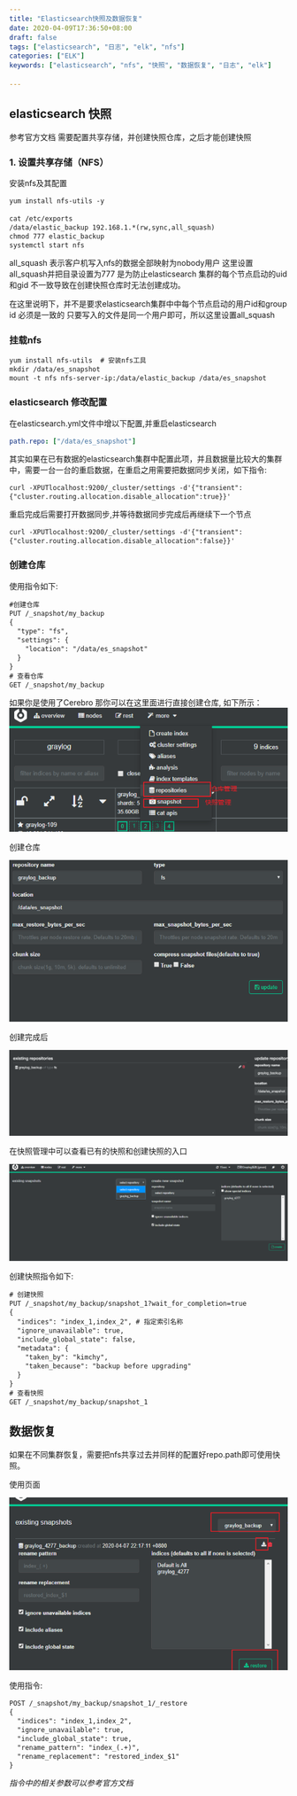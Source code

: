 ```yaml
---
title: "Elasticsearch快照及数据恢复"
date: 2020-04-09T17:36:50+08:00
draft: false
tags: ["elasticsearch", "日志", "elk", "nfs"]
categories: ["ELK"]
keywords: ["elasticsearch", "nfs", "快照", "数据恢复", "日志", "elk"]

---
```



## elasticsearch 快照

参考官方文档 需要配置共享存储，并创建快照仓库，之后才能创建快照

### 1. 设置共享存储（NFS）

安装nfs及其配置

```shell
yum install nfs-utils -y

cat /etc/exports
/data/elastic_backup 192.168.1.*(rw,sync,all_squash)
chmod 777 elastic_backup
systemctl start nfs

```

all_squash 表示客户机写入nfs的数据全部映射为nobody用户
这里设置 all_squash并把目录设置为777 是为防止elasticsearch 集群的每个节点启动的uid和gid 不一致导致在创建快照仓库时无法创建成功。

在这里说明下，并不是要求elasticsearch集群中中每个节点启动的用户id和group id 必须是一致的 只要写入的文件是同一个用户即可，所以这里设置all_squash

### 挂载nfs

```shell
yum install nfs-utils  # 安装nfs工具
mkdir /data/es_snapshot
mount -t nfs nfs-server-ip:/data/elastic_backup /data/es_snapshot
```

### elasticsearch 修改配置

在elasticsearch.yml文件中增以下配置,并重启elasticsearch 

```yaml
path.repo: ["/data/es_snapshot"]
```

其实如果在已有数据的elasticsearch集群中配置此项，并且数据量比较大的集群中，需要一台一台的重启数据，在重启之用需要把数据同步关闭，如下指令:

```shell
curl -XPUTlocalhost:9200/_cluster/settings -d'{"transient":{"cluster.routing.allocation.disable_allocation":true}}'
```

重启完成后需要打开数据同步,并等待数据同步完成后再继续下一个节点

```shell
curl -XPUTlocalhost:9200/_cluster/settings -d'{"transient":{"cluster.routing.allocation.disable_allocation":false}}'
```

### 创建仓库

使用指令如下:

```shell
#创建仓库
PUT /_snapshot/my_backup
{
  "type": "fs",
  "settings": {
    "location": "/data/es_snapshot"
  }
}
# 查看仓库
GET /_snapshot/my_backup
```

如果你是使用了Cerebro 那你可以在这里面进行直接创建仓库, 如下所示：
![](https://raw.githubusercontent.com/zhou-mfk/blogimages/master/img/20200407233441.png)

创建仓库

![](https://raw.githubusercontent.com/zhou-mfk/blogimages/master/img/20200407233339.png)

创建完成后

![](https://raw.githubusercontent.com/zhou-mfk/blogimages/master/img/20200408095637.png)

在快照管理中可以查看已有的快照和创建快照的入口

![](https://raw.githubusercontent.com/zhou-mfk/blogimages/master/img/20200407233625.png)

创建快照指令如下:

```shell
# 创建快照
PUT /_snapshot/my_backup/snapshot_1?wait_for_completion=true 
{
  "indices": "index_1,index_2", # 指定索引名称
  "ignore_unavailable": true,
  "include_global_state": false,
  "metadata": {
    "taken_by": "kimchy",
    "taken_because": "backup before upgrading"
  }
}
# 查看快照
GET /_snapshot/my_backup/snapshot_1

```

## 数据恢复

如果在不同集群恢复，需要把nfs共享过去并同样的配置好repo.path即可使用快照。

使用页面

![](https://raw.githubusercontent.com/zhou-mfk/blogimages/master/img/20200407234348.png)

使用指令:

```shell
POST /_snapshot/my_backup/snapshot_1/_restore
{
  "indices": "index_1,index_2",
  "ignore_unavailable": true,
  "include_global_state": true,
  "rename_pattern": "index_(.+)",
  "rename_replacement": "restored_index_$1"
}

```

*指令中的相关参数可以参考官方文档*

